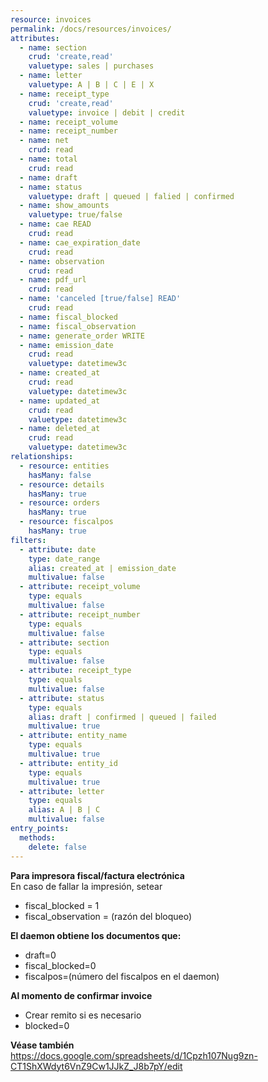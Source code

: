 ```yaml
---
resource: invoices
permalink: /docs/resources/invoices/
attributes:
  - name: section
    crud: 'create,read'
    valuetype: sales | purchases
  - name: letter
    valuetype: A | B | C | E | X
  - name: receipt_type
    crud: 'create,read'
    valuetype: invoice | debit | credit
  - name: receipt_volume
  - name: receipt_number
  - name: net
    crud: read
  - name: total
    crud: read
  - name: draft
  - name: status
    valuetype: draft | queued | falied | confirmed
  - name: show_amounts
    valuetype: true/false
  - name: cae READ
    crud: read
  - name: cae_expiration_date
    crud: read
  - name: observation
    crud: read
  - name: pdf_url
    crud: read
  - name: 'canceled [true/false] READ'
    crud: read
  - name: fiscal_blocked
  - name: fiscal_observation
  - name: generate_order WRITE
  - name: emission_date
    crud: read
    valuetype: datetimew3c
  - name: created_at
    crud: read
    valuetype: datetimew3c
  - name: updated_at
    crud: read
    valuetype: datetimew3c
  - name: deleted_at
    crud: read
    valuetype: datetimew3c
relationships:
  - resource: entities
    hasMany: false
  - resource: details
    hasMany: true
  - resource: orders
    hasMany: true
  - resource: fiscalpos
    hasMany: true
filters:
  - attribute: date
    type: date_range
    alias: created_at | emission_date
    multivalue: false
  - attribute: receipt_volume
    type: equals
    multivalue: false
  - attribute: receipt_number
    type: equals
    multivalue: false
  - attribute: section
    type: equals
    multivalue: false
  - attribute: receipt_type
    type: equals
    multivalue: false
  - attribute: status
    type: equals
    alias: draft | confirmed | queued | failed
    multivalue: true
  - attribute: entity_name
    type: equals
    multivalue: true
  - attribute: entity_id
    type: equals
    multivalue: true
  - attribute: letter
    type: equals
    alias: A | B | C
    multivalue: false
entry_points:
  methods:
    delete: false
---
```


**Para impresora fiscal/factura electrónica**  
En caso de fallar la impresión, setear

- fiscal_blocked = 1
- fiscal_observation = (razón del bloqueo)

**El daemon obtiene los documentos que:**

- draft=0
- fiscal_blocked=0
- fiscalpos=(número del fiscalpos en el daemon)

**Al momento de confirmar invoice**

- Crear remito si es necesario
- blocked=0

**Véase también**<br>
<https://docs.google.com/spreadsheets/d/1Cpzh107Nug9zn-CT1ShXWdyt6VnZ9Cw1JJkZ_J8b7pY/edit>
